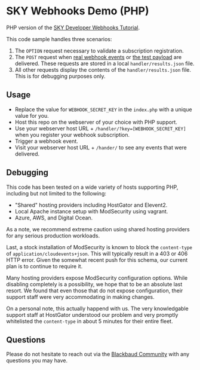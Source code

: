 # SKY Webhooks Demo (PHP)

PHP version of the [SKY Developer Webhooks Tutorial](https://developer.blackbaud.com/skyapi/apis/webhook/tutorial).

This code sample handles three scenarios:

1. The `OPTION` request necessary to validate a subscription registration.
2. The `POST` request when [real webhook events](https://developer.blackbaud.com/skyapi/apis/webhook/event-types) or [the test payload](https://developer.sky.blackbaud.com/docs/services/webhook/operations/SendTestPayloadToSubscription) are delivered.  These requests are stored in a local `handler/results.json` file.
3. All other requests display the contents of the `handler/results.json` file.  This is for debugging purposes only.

## Usage

- Replace the value for `WEBHOOK_SECRET_KEY` in the `index.php` with a unique value for you.
- Host this repo on the webserver of your choice with PHP support.
- Use your webserver host URL + `/handler/?key=[WEBHOOK_SECRET_KEY]` when you register your webhook subscription.
- Trigger a webhook event.
- Visit your webserver host URL + `/hander/` to see any events that were delivered.

## Debugging

This code has been tested on a wide variety of hosts supporting PHP, including but not limited to the following:

- "Shared" hosting providers including HostGator and Elevent2.
- Local Apache instance setup with ModSecurity using vagrant.
- Azure, AWS, and Digital Ocean.

As a note, we recommend extreme caution using shared hosting providers for any serious production workloads.

Last, a stock installation of ModSecurity is known to block the `content-type` of `application/cloudevents+json`.  This will typically result in a 403 or 406 HTTP error.  Given the somewhat recent push for this schema, our current plan is to continue to require it.

Many hosting providers expose ModSecurity configuration options.  While disabling completely is a possibility, we hope that to be an absolute last resort.  We found that even those that do not expose configuration, their support staff were very accommodating in making changes. 

On a personal note, this actually happend with us. The very knowledgable support staff at HostGator understood our problem and very promptly whitelisted the `content-type` in about 5 minutes for their entire fleet.

## Questions

Please do not hesitate to reach out via the [Blackbaud Community](https://community.blackbaud.com/developer) with any questions you may have.